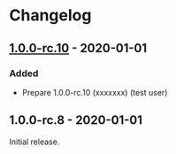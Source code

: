 # Changelog

## [1.0.0-rc.10] - 2020-01-01

### Added

- Prepare 1.0.0-rc.10 (xxxxxxx) (test user)

## 1.0.0-rc.8 - 2020-01-01

Initial release.

[1.0.0-rc.10]: https://github.com/test/test/compare/v1.0.0-rc.8...v1.0.0-rc.10
